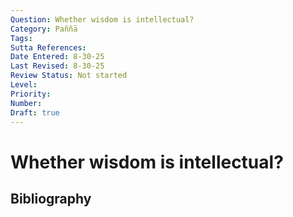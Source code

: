 ```yaml
---
Question: Whether wisdom is intellectual?
Category: Paññā
Tags: 
Sutta References: 
Date Entered: 8-30-25
Last Revised: 8-30-25
Review Status: Not started
Level: 
Priority: 
Number: 
Draft: true
---
```


# Whether wisdom is intellectual?

## Bibliography

<!-- 

Notes:



 -->